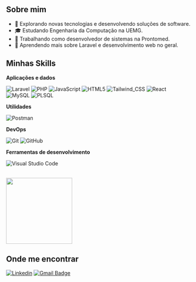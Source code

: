 
## Sobre mim

- 🤔 Explorando novas tecnologias e desenvolvendo soluções de software.
- 🎓 Estudando Engenharia da Computação na UEMG.
- 💼 Trabalhando como desenvolvedor de sistemas na Prontomed.
- 🌱 Aprendendo mais sobre Laravel e desenvolvimento web no geral.

## Minhas Skills

**Aplicações e dados**

![Laravel](https://img.shields.io/badge/Laravel-FF2D20?style=for-the-badge&logo=laravel&logoColor=white)
![PHP](https://img.shields.io/badge/PHP-777BB4?style=for-the-badge&logo=php&logoColor=white)
![JavaScript](https://img.shields.io/badge/JavaScript-323330?style=for-the-badge&logo=javascript&logoColor=F7DF1E)
![HTML5](https://img.shields.io/badge/HTML5-E34F26?style=for-the-badge&logo=html5&logoColor=white)
![Tailwind_CSS](https://img.shields.io/badge/Tailwind_CSS-38B2AC?style=for-the-badge&logo=tailwind-css&logoColor=white)
![React](https://img.shields.io/badge/React-20232A?style=for-the-badge&logo=react&logoColor=61DAFB)
![MySQL](https://img.shields.io/badge/MySQL-005C84?style=for-the-badge&logo=mysql&logoColor=white)
![PLSQL](https://img.shields.io/badge/PLSQL-F80000?style=for-the-badge&logo=oracle&logoColor=black)

**Utilidades**

![Postman](https://img.shields.io/badge/Postman-FF6C37?style=for-the-badge&logo=Postman&logoColor=white)

**DevOps**

![Git](https://img.shields.io/badge/GIT-E44C30?style=for-the-badge&logo=git&logoColor=white)
![GitHub](https://img.shields.io/badge/GitHub-100000?style=for-the-badge&logo=github&logoColor=white)

**Ferramentas de desenvolvimento**

![Visual Studio Code](https://img.shields.io/badge/VSCode-0078D4?style=for-the-badge&logo=visual%20studio%20code&logoColor=white)

<br/>

<a href="https://github.com/iuricode" title="Perfil do Iuri">
  <img height="180em" src="https://github-readme-stats.vercel.app/api?username=silvaernane&theme=dracula&show_icons=true" />
</a>

## Onde me encontrar

[![Linkedin](https://img.shields.io/badge/LinkedIn-0077B5?style=for-the-badge&logo=linkedin&logoColor=white)](https://www.linkedin.com/in/silvaernane/)
[![Gmail Badge](https://img.shields.io/badge/Gmail-D14836?style=for-the-badge&logo=gmail&logoColor=white)](mailto:silvaernane46@gmail.com)
